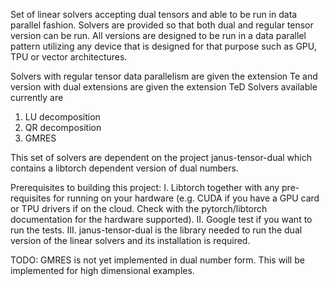 Set of linear solvers accepting dual tensors and able to be run in data parallel fashion.
Solvers are provided so that both dual and regular tensor version can be run.  All versions are designed to be run in a data parallel pattern utilizing any device that is designed for that purpose such as GPU, TPU or vector architectures.

Solvers with regular tensor data parallelism are given the extension Te and version with dual extensions are given the extension TeD
Solvers available currently are
   1.  LU decomposition
   2.  QR decomposition
   3.  GMRES

This set of solvers are dependent on the project janus-tensor-dual which contains a libtorch dependent version of dual numbers. 

Prerequisites to building this project:
I.   Libtorch together with any pre-requisites for running on your hardware (e.g. CUDA if you have a GPU card or TPU drivers if on the cloud.  Check with the pytorch/libtorch documentation for the hardware supported).
II.  Google test if you want to run the tests.
III. janus-tensor-dual is the library needed to run the dual version of the linear solvers and its installation is required.

TODO:
GMRES is not yet implemented in dual number form.  This will be implemented for high dimensional examples.
